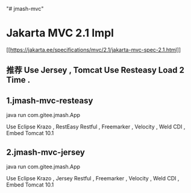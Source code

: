 "# jmash-mvc" 

# Jakarta MVC 2.1 Impl

[[https://jakarta.ee/specifications/mvc/2.1/jakarta-mvc-spec-2.1.html]]

## 推荐 Use Jersey ,  Tomcat Use Resteasy Load 2 Time .

## 1.jmash-mvc-resteasy 

java run com.gitee.jmash.App  

Use Eclipse Krazo , RestEasy Restful , Freemarker , Velocity , Weld CDI , Embed Tomcat 10.1


## 2.jmash-mvc-jersey

java run com.gitee.jmash.App  

Use Eclipse Krazo , Jersey Restful , Freemarker , Velocity , Weld CDI , Embed Tomcat 10.1

 
